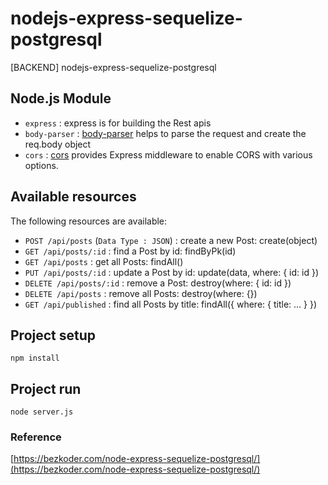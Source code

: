 # nodejs-express-sequelize-postgresql

[BACKEND] nodejs-express-sequelize-postgresql

## Node.js Module

+ ``express`` : express is for building the Rest apis
+ ``body-parser`` : [body-parser](https://www.npmjs.com/package/body-parser) helps to parse the request and create the req.body object
+ ``cors`` : [cors](https://www.npmjs.com/package/cors) provides Express middleware to enable CORS with various options.

## Available resources

The following resources are available:

+ ``POST /api/posts`` (``Data Type : JSON``) : create a new Post: create(object)
+ ``GET /api/posts/:id`` : find a Post by id: findByPk(id)
+ ``GET /api/posts`` : get all Posts: findAll()
+ ``PUT /api/posts/:id`` : update a Post by id: update(data, where: { id: id })
+ ``DELETE /api/posts/:id`` : remove a Post: destroy(where: { id: id })
+ ``DELETE /api/posts`` : remove all Posts: destroy(where: {})
+ ``GET /api/published`` : find all Posts by title: findAll({ where: { title: ... } })

## Project setup

```
npm install
```

## Project run

```
node server.js
```

### Reference

[https://bezkoder.com/node-express-sequelize-postgresql/](https://bezkoder.com/node-express-sequelize-postgresql/)